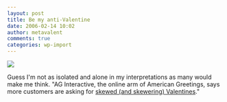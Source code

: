 ```yaml
---
layout: post
title: Be my anti-Valentine
date: 2006-02-14 10:02
author: metavalent
comments: true
categories: wp-import
---
```

<!--Lead Photo --><a href="https://news.yahoo.com/s/usatoday/20060213/en_usatoday/bemyantivalentine;_ylt=AsBVoLQe1pQJdOzyQrNCAKYVkmwF;_ylu=X3oDMTA4dDg2MG9mBHNlYwMxNjk3"><img src="https://web.archive.org/web/*/https://awebcamdarkly.com/" /></a><!-- Commentary -->
Guess I'm not as isolated and alone in my interpretations as many would make me think. "AG Interactive, the online arm of American Greetings, says more customers are asking for <a href="https://news.yahoo.com/s/usatoday/20060213/en_usatoday/bemyantivalentine;_ylt=AsBVoLQe1pQJdOzyQrNCAKYVkmwF;_ylu=X3oDMTA4dDg2MG9mBHNlYwMxNjk3">skewed (and skewering) Valentines</a>."
